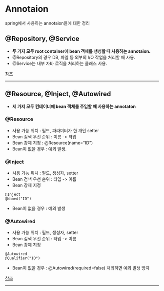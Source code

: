 # Annotaion  
spring에서 사용하는 annotaion들에 대한 정리  

## @Repository, @Service
- **두 가지 모두 root container에 bean 객체를 생성할 때 사용하는 annotaion.**
- @Repository의 경우 DB, 파일 등 외부의 I/O 작업을 처리할 때 사용.
- @Service는 내부 자바 로직을 처리하는 클래스 사용.  

[참조](https://codevang.tistory.com/258?category=849481)
<hr>

## @Resource, @Inject, @Autowired
- **세 가지 모두 컨테이너에 bean 객체를 주입할 때 사용하는 annotaton**
### @Resource
- 사용 가능 위치 : 필드, 파라미터가 한 개인 setter
- Bean 검색 우선 순위 : 이름 -> 타입
- Bean 강제 지정 : @Resource(name="ID")
- Bean이 없을 경우 : 예외 발생.
### @Inject
- 사용 가능 위치 : 필드, 생성자, setter
- Bean 검색 우선 순위 : 타입 -> 이름
- Bean 강제 지정
```
@Inject
@Named("ID")
```
- Bean이 없을 경우 : 예외 발생
### @Autowired
- 사용 가능 위치 : 필드, 생성자, setter
- Bean 검색 우선 순위 : 타입 -> 이름
- Bean 강제 지정
```
@Autowired
@Qualifier("ID")
```
- Bean이 없을 경우 : @Autowired(required=false) 처리하면 예외 발생 방지

[참조](https://codevang.tistory.com/256)
<hr>